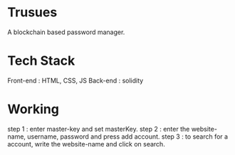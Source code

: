 # Trusues
A blockchain based password manager.

# Tech Stack
Front-end : HTML, CSS, JS
Back-end : solidity 

# Working
step 1 : enter master-key and set masterKey.
step 2 : enter the website-name, username, password and press add account.
step 3 : to search for a account, write the website-name and click on search. 
